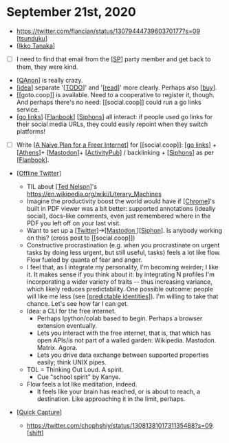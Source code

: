 # September 21st, 2020
- https://twitter.com/flancian/status/1307944473960370177?s=09 [[tsunduku]]
- [[Ikko Tanaka]]
- [ ] I need to find that email from the [[SP]] party member and get back to them, they were kind.
- [[QAnon]] is really crazy.
- [[idea]] separate '[[TODO]]' and '[[read]]' more clearly. Perhaps also [[buy]].
- [[goto.coop]] is available. Need to a cooperative to register it, though. And perhaps there's no need: [[social.coop]] could run a go links service.
- [[go links]] [[Flanbook]] [[Siphons]] all interact: if people used go links for their social media URLs, they could easily repoint when they switch platforms!
- [ ] Write [[A Naive Plan for a Freer Internet]] for [[social.coop]]: [[go links]] + [[Athens]]+ [[Mastodon]]+ [[ActivityPub]] / backlinking + [[Siphons]] as per [[Flanbook]].
- [[Offline Twitter]]
    - TIL about [[Ted Nelson]]'s https://en.wikipedia.org/wiki/Literary_Machines
    - Imagine the productivity boost the world would have if [[Chrome]]'s built in PDF viewer was a bit better: supported annotations (ideally social), docs-like comments, even just remembered where in the PDF you left off on your last visit.
    - Want to set up a [[Twitter]]->[[Mastodon ]][[Siphon]]. Is anybody working on this? (cross post to [[social.coop]])
    - Constructive procrastination (e.g. when you procrastinate on urgent tasks by doing less urgent, but still useful, tasks) feels a lot like flow. Flow fueled by quanta of fear and anger.
    - I feel that, as I integrate my personality, I'm becoming weirder; I like it. It makes sense if you think about it: by integrating N profiles I'm incorporating a wider variety of traits -- thus increasing variance, which likely reduces predictability. One possible outcome: people will like me less (see [[predictable identities]]). I'm willing to take that chance. Let's see how far I can get.
    - Idea: a CLI for the free internet.
        - Perhaps Ipython/colab based to begin. Perhaps a browser extension eventually.
        - Lets you interact with the free internet, that is, that which has open APIs/is not part of a walled garden: Wikipedia. Mastodon. Matrix. Agora.
        - Lets you drive data exchange between supported properties easily; think UNIX pipes.
    - TOL = Thinking Out Loud. A spirit.
        - Cue "school spirit" by Kanye.
    - Flow feels a lot like meditation, indeed.
        - It feels like your brain has reached, or is about to reach, a destination. Like approaching it in the limit, perhaps.

- [[Quick Capture]]
    - https://twitter.com/chophshiy/status/1308138101731135488?s=09 [[shift]]



[//begin]: # "Autogenerated link references for markdown compatibility"
[tsunduku]: ../tsunduku "tsunduku"
[Ikko Tanaka]: ../ikko-tanaka "Ikko Tanaka"
[SP]: ../sp "Sp"
[QAnon]: ../qanon "QAnon"
[idea]: ../idea "Idea"
[TODO]: ../todo "Todo"
[read]: ../read "read"
[buy]: ../buy "buy"
[go links]: ../go-links "Go Links"
[Flanbook]: ../flanbook "Flanbook"
[Siphons]: ../siphons "Siphons"
[A Naive Plan for a Freer Internet]: ../a-naive-plan-for-a-freer-internet "A Naive Plan for a Freer Internet"
[Athens]: ../athens "Athens"
[Mastodon]: ../mastodon "Mastodon"
[ActivityPub]: ../activitypub "ActivityPub"
[Offline Twitter]: ../offline-twitter "Offline Twitter"
[Ted Nelson]: ../ted-nelson "Ted Nelson"
[Chrome]: ../chrome "Chrome"
[Twitter]: ../twitter "Twitter"
[Siphon]: ../siphon "Siphon"
[predictable identities]: ../predictable-identities "Predictable Identities"
[Quick Capture]: ../quick-capture "Quick Capture"
[shift]: ../shift "shift"
[//end]: # "Autogenerated link references"